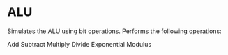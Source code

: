 # ALU

Simulates the ALU using bit operations.
Performs the following operations:

Add
Subtract
Multiply
Divide
Exponential
Modulus
